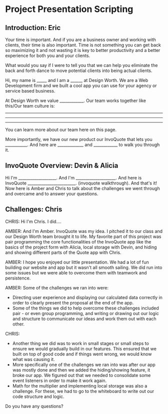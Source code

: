 # Project Presentation Scripting


## Introduction: Eric
Your time is important. And if you are a business owner and working with clients, their time is also important. Time is not something you can get back so maximizing it and not wasting it is key to better productivity and a better experience for both you and your clients.

What would you say if I were to tell you that we can help you eliminate the back and forth dance to move potential clients into being actual clients.

Hi, my name is _____ and I am a ______ at Design Worth. We are a Web Development firm and we built a cool app you can use for your agency or service based business.

At Design Worth we value ____________. Our team works together like this/Our team culture is:

_____
______
________

You can learn more about our team here on this page.

More importantly, we have our new product our InvoQuote that lets you ___________. And here are _____________ and ____________ to walk you through it.

## InvoQuote Overview: Devin & Alicia
Hi I'm ___________________.
And I'm ____________________.
And here is InvoQuote ________________________.
(invoquote walkthrough).
And that's it! Now here is Amber and Chris to talk about the challenges we went through and overcame and to answer your questions.

## Challenges: Chris
CHRIS: Hi I'm Chris. I did....

AMBER: And I'm Amber. InvoQuote was my idea. I pitched it to our class and our Design Worth team brought it to life. My favorite part of this project was pair programming the core functionalities of the InvoQuote app like the basics of the project form with Alicia, local storage with Devin, and hiding and showing different parts of the Quote app with Chris.

AMBER:
I hope you enjoyed our little presentation. We had a lot of fun building our website and app but it wasn't all smooth sailing. We did run into some issues but we were able to overcome them with teamwork and persistence.

AMBER:
Some of the challenges we ran into were:
* Directing user experience and displaying our calculated data correctly in order to clearly present the proposal at the end of the app.
* Some of the things we did to help overcome these challenges included pair - or even group programming, and writing or drawing out our logic and structure to communicate our ideas and work them out with each other.

CHRIS:
* Another thing we did was to work in small stages or small steps to ensure we would gradually build in our features. This ensured that we built on top of good code and if things went wrong, we would know what was causing it.
* More specifically one of the challenges we ran into was after our app was mostly done and then we added the hiding/showing feature, it broke our app. We figured out that we needed to consolidate some event listeners in order to make it work again.
* Math for the multiplier and implementing local storage was also a challenge. For these, we had to go to the whiteboard to write out our code structure and logic.

Do you have any questions?
